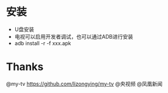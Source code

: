 # 安装

-   U盘安装
-   电视可以启用开发者调试，也可以通过ADB进行安装
-   adb  install  -r  -f   xxx.apk

# Thanks

@my-tv https://github.com/lizongying/my-tv
@央视频 
@凤凰新闻